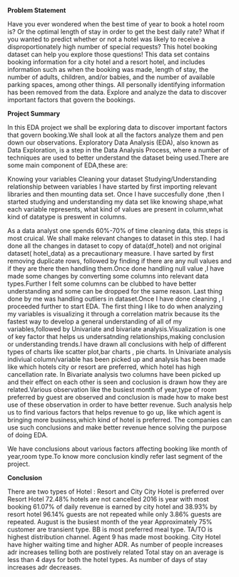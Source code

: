 **Problem Statement**

 Have you ever wondered when the best time of year to book a hotel room is? Or the optimal length of stay in order to get the best daily rate? What if you wanted to predict whether or not a hotel was 
 likely to receive a disproportionately high number of special requests? This hotel booking dataset can help you explore those questions!
This data set contains booking information for a city hotel and a resort hotel, and includes information such as when the booking was made, length of stay, 
the number of adults, children, and/or babies, and the number of available parking spaces, among other things. All personally identifying information has been removed from the data.
Explore and analyze the data to discover important factors that govern the bookings.

**Project Summary**

In this EDA project we shall be exploring data to discover important factors that govern booking.We shall look at all the factors analyze them and pen down our observations. Exploratory Data Analysis (EDA), 
also known as Data Exploration, is a step in the Data Analysis Process, where a number of techniques are used to better understand the dataset being used.There are some main component of EDA,these are:

Knowing your variables
Cleaning your dataset
Studying/Understanding relationship between variables
I have started by first importing relevant libraries and then mounting data set. Once I have succesfully done ,then I started studying and understanding my data set like knowing shape,what each variable represents,
what kind of values are present in column,what kind of datatype is preswent in columns.

As a data analyst one spends 60%-70% of time cleaning data, this steps is most cruical. We shall make relevant changes to dataset in this step. I had done all the changes in dataset to copy of data(df_hotel) and 
not original dataset( hotel_data) as a precautionary measure. I have sarted by first removing duplicate rows, followed by finding if there are any null values and if they are there then handling them.Once done
handling null value ,I have made some changes by converting some columns into relevant data types.Further I felt some columns can be clubbed to have better understanding and some can be dropped for the same reason.
Last thing done by me was handling outliers in dataset.Once I have done cleaning , I proceeded further to start EDA.
The first thing I like to do when analyzing my variables is visualizing it through a correlation matrix because its the fastest way to develop a general understanding of all of my variables,followed by Univariate and bivariate analysis.Visualization is one of key factor that helps us undersatnding relationships,making conclusion or understanding trends.I have drawn all conclusions with help of different types of charts like scatter plot,bar charts , pie charts. In Univariate analysis indiviual column/variable has been picked up and analysis has been made like which hotels city or resort are preferred, which hotel has high cancellation rate. In Bivariate analysis two columns have been picked up and their effect on each other is seen and coclusion is drawn how they are related.Various observation like the busiest month of year,type of room preferred by guest are observed and conclusion is made how to make best use of these observation in order to have better revenue. Such analysis help us to find various factors that helps revenue to go up, like which agent is bringing more business,which kind of hotel is preferred. The companies can use such conclusions and make better revenue hence solving the purpose of doing EDA.

We have conclusions about various factors affecting booking like month of year,room type.To know more conclusion kindly refer last segment of the project.

**Conclusion**


There are two types of Hotel : Resort and City
City Hotel is preferred over Resort Hotel
72.48% hotels are not cancelled
2016 is year with most booking
61.07% of daily revenue is earned by city hotel and 38.93% by resort hotel
96.14% guests are not repeated while only 3.86% guests are repeated.
August is the busiest month of the year
Approximately 75% customer are transient type.
BB is most preferred meal type.
TA/TO is highest distribution channel.
Agent 9 has made most booking.
City Hotel have higher waiting time and higher ADR.
As number of people increases adr increases telling both are postively related
Total stay on an average is less than 4 days for both the hotel types.
As number of days of stay increases adr decreases.

